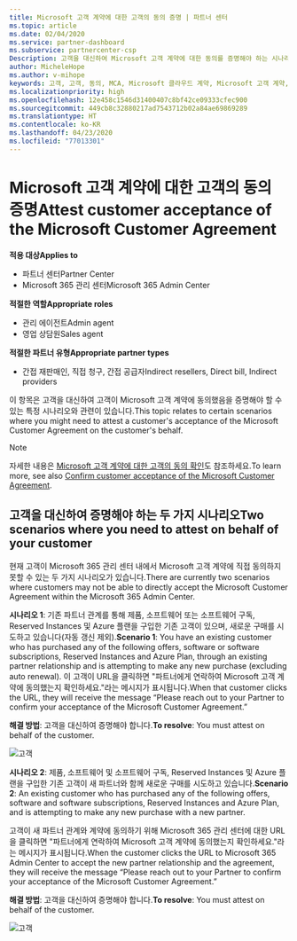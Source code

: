 ```yaml
---
title: Microsoft 고객 계약에 대한 고객의 동의 증명 | 파트너 센터
ms.topic: article
ms.date: 02/04/2020
ms.service: partner-dashboard
ms.subservice: partnercenter-csp
Description: 고객을 대신하여 Microsoft 고객 계약에 대한 동의를 증명해야 하는 시나리오에 대해 알아봅니다.
author: MicheleHope
ms.author: v-mihope
keywords: 고객, 고객, 동의, MCA, Microsoft 클라우드 계약, Microsoft 고객 계약, 고객 계약 템플릿, 동의 증명
ms.localizationpriority: high
ms.openlocfilehash: 12e458c1546d31400407c8bf42ce09333cfec900
ms.sourcegitcommit: 449cb8c32880217ad7543712b02a84ae69869289
ms.translationtype: HT
ms.contentlocale: ko-KR
ms.lasthandoff: 04/23/2020
ms.locfileid: "77013301"
---
```

# <a name="attest-customer-acceptance-of-the-microsoft-customer-agreement"></a><span data-ttu-id="4f2c2-104">Microsoft 고객 계약에 대한 고객의 동의 증명</span><span class="sxs-lookup"><span data-stu-id="4f2c2-104">Attest customer acceptance of the Microsoft Customer Agreement</span></span>

<span data-ttu-id="4f2c2-105">**적용 대상**</span><span class="sxs-lookup"><span data-stu-id="4f2c2-105">**Applies to**</span></span>

- <span data-ttu-id="4f2c2-106">파트너 센터</span><span class="sxs-lookup"><span data-stu-id="4f2c2-106">Partner Center</span></span>
- <span data-ttu-id="4f2c2-107">Microsoft 365 관리 센터</span><span class="sxs-lookup"><span data-stu-id="4f2c2-107">Microsoft 365 Admin Center</span></span>

<span data-ttu-id="4f2c2-108">**적절한 역할**</span><span class="sxs-lookup"><span data-stu-id="4f2c2-108">**Appropriate roles**</span></span>

- <span data-ttu-id="4f2c2-109">관리 에이전트</span><span class="sxs-lookup"><span data-stu-id="4f2c2-109">Admin agent</span></span>
- <span data-ttu-id="4f2c2-110">영업 상담원</span><span class="sxs-lookup"><span data-stu-id="4f2c2-110">Sales agent</span></span>

<span data-ttu-id="4f2c2-111">**적절한 파트너 유형**</span><span class="sxs-lookup"><span data-stu-id="4f2c2-111">**Appropriate partner types**</span></span>

- <span data-ttu-id="4f2c2-112">간접 재판매인, 직접 청구, 간접 공급자</span><span class="sxs-lookup"><span data-stu-id="4f2c2-112">Indirect resellers, Direct bill, Indirect providers</span></span>

<span data-ttu-id="4f2c2-113">이 항목은 고객을 대신하여 고객이 Microsoft 고객 계약에 동의했음을 증명해야 할 수 있는 특정 시나리오와 관련이 있습니다.</span><span class="sxs-lookup"><span data-stu-id="4f2c2-113">This topic relates to certain scenarios where you might need to attest a customer's acceptance of the Microsoft Customer Agreement on the customer's behalf.</span></span>

>[!NOTE]
><span data-ttu-id="4f2c2-114">자세한 내용은 [Microsoft 고객 계약에 대한 고객의 동의 확인](confirm-customer-agreement.md)도 참조하세요.</span><span class="sxs-lookup"><span data-stu-id="4f2c2-114">To learn more, see also [Confirm customer acceptance of the Microsoft Customer Agreement](confirm-customer-agreement.md).</span></span>

## <a name="two-scenarios-where-you-need-to-attest-on-behalf-of-your-customer"></a><span data-ttu-id="4f2c2-115">고객을 대신하여 증명해야 하는 두 가지 시나리오</span><span class="sxs-lookup"><span data-stu-id="4f2c2-115">Two scenarios where you need to attest on behalf of your customer</span></span>

<span data-ttu-id="4f2c2-116">현재 고객이 Microsoft 365 관리 센터 내에서 Microsoft 고객 계약에 직접 동의하지 못할 수 있는 두 가지 시나리오가 있습니다.</span><span class="sxs-lookup"><span data-stu-id="4f2c2-116">There are currently two scenarios where customers may not be able to directly accept the Microsoft Customer Agreement within the Microsoft 365 Admin Center.</span></span>

<span data-ttu-id="4f2c2-117">**시나리오 1**: 기존 파트너 관계를 통해 제품, 소프트웨어 또는 소프트웨어 구독, Reserved Instances 및 Azure 플랜을 구입한 기존 고객이 있으며, 새로운 구매를 시도하고 있습니다(자동 갱신 제외).</span><span class="sxs-lookup"><span data-stu-id="4f2c2-117">**Scenario 1**: You have an existing customer who has purchased any of the following offers, software or software subscriptions, Reserved Instances and Azure Plan, through an existing partner relationship and is attempting to make any new purchase (excluding auto renewal).</span></span> <span data-ttu-id="4f2c2-118">이 고객이 URL을 클릭하면 "파트너에게 연락하여 Microsoft 고객 계약에 동의했는지 확인하세요."라는 메시지가 표시됩니다.</span><span class="sxs-lookup"><span data-stu-id="4f2c2-118">When that customer clicks the URL, they will receive the message “Please reach out to your Partner to confirm your acceptance of the Microsoft Customer Agreement.”</span></span>  

<span data-ttu-id="4f2c2-119">**해결 방법**: 고객을 대신하여 증명해야 합니다.</span><span class="sxs-lookup"><span data-stu-id="4f2c2-119">**To resolve**: You must attest on behalf of the customer.</span></span>

![고객](images/mca/accept-scenario-1.png)

<span data-ttu-id="4f2c2-121">**시나리오 2**: 제품, 소프트웨어 및 소프트웨어 구독, Reserved Instances 및 Azure 플랜을 구입한 기존 고객이 새 파트너와 함께 새로운 구매를 시도하고 있습니다.</span><span class="sxs-lookup"><span data-stu-id="4f2c2-121">**Scenario 2**: An existing customer who has purchased any of the following offers, software and software subscriptions, Reserved Instances and Azure Plan, and is attempting to make any new purchase with a new partner.</span></span> 

<span data-ttu-id="4f2c2-122">고객이 새 파트너 관계와 계약에 동의하기 위해 Microsoft 365 관리 센터에 대한 URL을 클릭하면 "파트너에게 연락하여 Microsoft 고객 계약에 동의했는지 확인하세요."라는 메시지가 표시됩니다.</span><span class="sxs-lookup"><span data-stu-id="4f2c2-122">When the customer clicks the URL to Microsoft 365 Admin Center to accept the new partner relationship and the agreement, they will receive the message “Please reach out to your Partner to confirm your acceptance of the Microsoft Customer Agreement.”</span></span>  

<span data-ttu-id="4f2c2-123">**해결 방법**: 고객을 대신하여 증명해야 합니다.</span><span class="sxs-lookup"><span data-stu-id="4f2c2-123">**To resolve**: You must attest on behalf of the customer.</span></span>  

![고객](images/mca/accept-scenario-2.png)